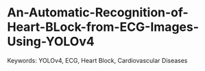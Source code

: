 # An-Automatic-Recognition-of-Heart-BLock-from-ECG-Images-Using-YOLOv4
 Keywords: YOLOv4, ECG, Heart Block, Cardiovascular Diseases
